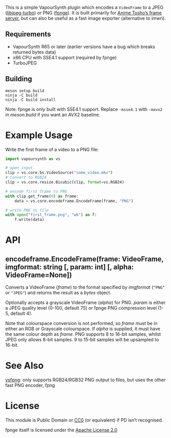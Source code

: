 This is a simple VapourSynth plugin which encodes a `VideoFrame` to a JPEG ([libjpeg-turbo](https://libjpeg-turbo.org/)) or PNG ([fpnge](https://github.com/veluca93/fpnge)). It is built primarily for [Anime Tosho’s frame server](https://github.com/animetosho/frame-server), but can also be useful as a fast image exporter (alternative to imwri).

## Requirements

* VapourSynth R65 or later (earlier versions have a bug which breaks returned bytes data)
* x86 CPU with SSE4.1 support (required by fpnge)
* TurboJPEG

## Building

```
meson setup build
ninja -C build
ninja -C build install
```

Note: fpnge is only built with SSE4.1 support. Replace `-msse4.1` with `-mavx2` in *meson.build* if you want an AVX2 baseline.

# Example Usage

Write the first frame of a video to a PNG file:

```python
import vapoursynth as vs

# open input
clip = vs.core.bs.VideoSource("some_video.mkv")
# convert to RGB24
clip = vs.core.resize.Bicubic(clip, format=vs.RGB24)

# encode first frame to PNG
with clip.get_frame(0) as frame:
	data = vs.core.encodeframe.EncodeFrame(frame, "PNG")

# write PNG to file
with open("first_frame.png", "wb") as f:
	f.write(data)
```

API
===

encodeframe.EncodeFrame(frame: VideoFrame, imgformat: string [, param: int] [, alpha: VideoFrame=None])
------------------------------------------------------------------

Converts a VideoFrame (*frame*) to the format specified by *imgformat* (`"PNG"` or `"JPEG"`) and returns the result as a *bytes* object.

Optionally accepts a grayscale VideoFrame (*alpha*) for PNG. *param* is either a JPEG quality level (0-100, default 75) or fpnge PNG compression level (1-5, default 4).

Note that colourspace conversion is not performed, so *frame* must be in either an RGB or Grayscale colourspace. If *alpha* is supplied, it must have the same colour depth as *frame*.
PNG supports 8 to 16-bit samples, whilst JPEG only allows 8-bit samples. 9 to 15-bit samples will be upsampled to 16-bit.

# See Also

[vsfpng](https://github.com/Mikewando/vsfpng): only supports RGB24/RGB32 PNG output to files, but uses the other fast PNG encoder, fpng

License
=======

This module is Public Domain or [CC0](https://creativecommons.org/publicdomain/zero/1.0/legalcode) (or equivalent) if PD isn’t recognised.

fpnge itself is licensed under the [Apache License 2.0](http://www.apache.org/licenses/LICENSE-2.0)